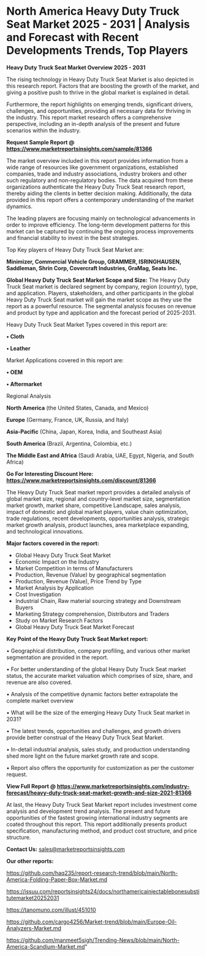 # North America Heavy Duty Truck Seat Market 2025 - 2031 | Analysis and Forecast with Recent Developments Trends, Top Players

<Strong> Heavy Duty Truck Seat Market Overview 2025 - 2031</strong>

The rising technology in Heavy Duty Truck Seat Market is also depicted in this research report. Factors that are boosting the growth of the market, and giving a positive push to thrive in the global market is explained in detail.

Furthermore, the report highlights on emerging trends, significant drivers, challenges, and opportunities, providing all necessary data for thriving in the industry. This report market research offers a comprehensive perspective, including an in-depth analysis of the present and future scenarios within the industry.

<strong>Request Sample Report @ <a href=https://www.marketreportsinsights.com/sample/81366>https://www.marketreportsinsights.com/sample/81366</a></strong>

The market overview included in this report provides information from a wide range of resources like government organizations, established companies, trade and industry associations, industry brokers and other such regulatory and non-regulatory bodies. The data acquired from these organizations authenticate the Heavy Duty Truck Seat research report, thereby aiding the clients in better decision making. Additionally, the data provided in this report offers a contemporary understanding of the market dynamics.

The leading players are focusing mainly on technological advancements in order to improve efficiency. The long-term development patterns for this market can be captured by continuing the ongoing process improvements and financial stability to invest in the best strategies.

Top Key players of Heavy Duty Truck Seat Market are:

<strong>Minimizer, Commercial Vehicle Group, GRAMMER, ISRINGHAUSEN, Saddleman, Shrin Corp, Covercraft Industries, GraMag, Seats Inc.</strong>

<strong><b>Global Heavy Duty Truck Seat Market Scope and Size:</b></strong>
The Heavy Duty Truck Seat market is declared segment by company, region (country), type, and application. Players, stakeholders, and other participants in the global Heavy Duty Truck Seat market will gain the market scope as they use the report as a powerful resource. The segmental analysis focuses on revenue and product by type and application and the forecast period of 2025-2031.

Heavy Duty Truck Seat Market Types covered in this report are:

<strong>• Cloth

• Leather </strong>

Market Applications covered in this report are:

<strong>• OEM

• Aftermarket</strong> 

Regional Analysis

<strong>North America</strong> (the United States, Canada, and Mexico)

<strong>Europe</strong> (Germany, France, UK, Russia, and Italy)

<strong>Asia-Pacific</strong> (China, Japan, Korea, India, and Southeast Asia)

<strong>South America</strong> (Brazil, Argentina, Colombia, etc.)

<strong>The Middle East and Africa</strong> (Saudi Arabia, UAE, Egypt, Nigeria, and South Africa)

<strong>Go For Interesting Discount Here: <a href=https://www.marketreportsinsights.com/discount/81366>https://www.marketreportsinsights.com/discount/81366</a></strong>

The Heavy Duty Truck Seat market report provides a detailed analysis of global market size, regional and country-level market size, segmentation market growth, market share, competitive Landscape, sales analysis, impact of domestic and global market players, value chain optimization, trade regulations, recent developments, opportunities analysis, strategic market growth analysis, product launches, area marketplace expanding, and technological innovations.

<strong><b>Major factors covered in the report:</b></strong>
<ul>
  <li>Global Heavy Duty Truck Seat Market </li>
  <li>Economic Impact on the Industry</li>
  <li>Market Competition in terms of Manufacturers</li>
  <li>Production, Revenue (Value) by geographical segmentation</li>
  <li>Production, Revenue (Value), Price Trend by Type</li>
  <li>Market Analysis by Application</li>
  <li>Cost Investigation</li>
  <li>Industrial Chain, Raw material sourcing strategy and Downstream Buyers</li>
  <li>Marketing Strategy comprehension, Distributors and Traders</li>
  <li>Study on Market Research Factors</li>
  <li>Global Heavy Duty Truck Seat Market Forecast</li>
</ul>

<strong><b>Key Point of the Heavy Duty Truck Seat Market report:</b></strong>

• Geographical distribution, company profiling, and various other market segmentation are provided in the report.

• For better understanding of the global Heavy Duty Truck Seat market status, the accurate market valuation which comprises of size, share, and revenue are also covered.

• Analysis of the competitive dynamic factors better extrapolate the complete market overview

• What will be the size of the emerging Heavy Duty Truck Seat market in 2031?

• The latest trends, opportunities and challenges, and growth drivers provide better construal of the Heavy Duty Truck Seat Market.

• In-detail industrial analysis, sales study, and production understanding shed more light on the future market growth rate and scope.

• Report also offers the opportunity for customization as per the customer request.

<strong><b>View Full Report @ <a href=https://www.marketreportsinsights.com/industry-forecast/heavy-duty-truck-seat-market-growth-and-size-2021-81366>https://www.marketreportsinsights.com/industry-forecast/heavy-duty-truck-seat-market-growth-and-size-2021-81366</a></b></strong>


At last, the Heavy Duty Truck Seat Market report includes investment come analysis and development trend analysis. The present and future opportunities of the fastest growing international industry segments are coated throughout this report. This report additionally presents product specification, manufacturing method, and product cost structure, and price structure.

<strong>Contact Us:</strong>
sales@marketreportsinsights.com

<strong>Our other reports:</strong>

<a href=https://github.com/haq235/report-research-trend/blob/main/North-America-Folding-Paper-Box-Market.md>https://github.com/haq235/report-research-trend/blob/main/North-America-Folding-Paper-Box-Market.md</a>

<a href=https://issuu.com/reportsinsights24/docs/northamericainjectablebonesubstitutemarket20252031>https://issuu.com/reportsinsights24/docs/northamericainjectablebonesubstitutemarket20252031</a>

<a href=https://tanomuno.com/illust/451010>https://tanomuno.com/illust/451010</a>

<a href=https://github.com/cargo4256/Market-trend/blob/main/Europe-Oil-Analyzers-Market.md>https://github.com/cargo4256/Market-trend/blob/main/Europe-Oil-Analyzers-Market.md</a>

<a href=https://github.com/manmeet5sigh/Trending-News/blob/main/North-America-Scandium-Market.md>https://github.com/manmeet5sigh/Trending-News/blob/main/North-America-Scandium-Market.md</a>"
